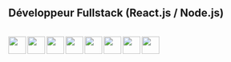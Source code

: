 <h2>Développeur Fullstack (React.js / Node.js)</h1>
<br>
<img src="https://cdn.jsdelivr.net/gh/devicons/devicon/icons/html5/html5-plain.svg" align="left" style="width: 35px"/>
<img src="https://cdn.jsdelivr.net/gh/devicons/devicon/icons/css3/css3-original.svg" align="left" style="width: 35px"/>
<img src="https://cdn.jsdelivr.net/gh/devicons/devicon/icons/javascript/javascript-original.svg" align="left" style="width: 35px"/>
<img src="https://cdn.jsdelivr.net/gh/devicons/devicon/icons/vscode/vscode-original.svg" align="left" style="width: 35px" />
<img src="https://cdn.jsdelivr.net/gh/devicons/devicon/icons/nodejs/nodejs-original.svg" align="left" style="width: 35px" />           
<img src="https://cdn.jsdelivr.net/gh/devicons/devicon/icons/react/react-original.svg" align="left" style="width: 35px" />
<img src="https://cdn.jsdelivr.net/gh/devicons/devicon/icons/nextjs/nextjs-original-wordmark.svg" align="left" style="width: 35px" />          
<img src="https://cdn.jsdelivr.net/gh/devicons/devicon/icons/git/git-original.svg" align="left" style="width: 35px"/>          
